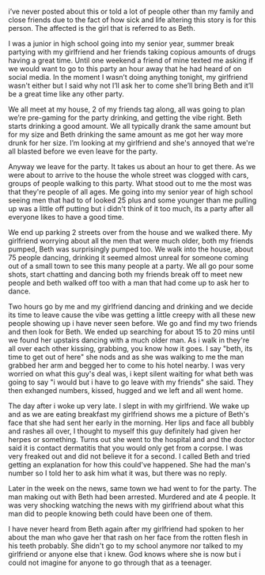 i’ve never posted about this or told a lot of people other than my family and close friends due to the fact of how sick and life altering this story is for this person. The affected is the girl that is referred to as Beth.

I was a junior in high school going into my senior year, summer break partying with my girlfriend and her friends taking copious amounts of drugs having a great time. Until one weekend a friend of mine texted me asking if we would want to go to this party an hour away that he had heard of on social media. In the moment I wasn’t doing anything tonight, my girlfriend wasn't either but I said why not I’ll ask her to come she’ll bring Beth and it’ll be a great time like any other party.

We all meet at my house, 2 of my friends tag along, all was going to plan we’re pre-gaming for the party drinking, and getting the vibe right. Beth starts drinking a good amount. We all typically drank the same amount but for my size and Beth drinking the same amount as me got her way more drunk for her size. I’m looking at my girlfriend and she's annoyed that we're all blasted before we even leave for the party.

Anyway we leave for the party. It takes us about an hour to get there. As we were about to arrive to the house the whole street was clogged with cars, groups of people walking to this party. What stood out to me the most was that they're people of all ages. Me going into my senior year of high school seeing men that had to of looked 25 plus and some younger than me pulling up was a little off putting but i didn't think of it too much, its a party after all everyone likes to have a good time.

We end up parking 2 streets over from the house and we walked there. My girlfriend worrying about all the men that were much older, both my friends pumped, Beth was surprisingly pumped too. We walk into the house, about 75 people dancing, drinking it seemed almost unreal for someone coming out of a small town to see this many people at a party. We all go pour some shots, start chatting and dancing both my friends break off to meet new people and beth walked off too with a man that had come up to ask her to dance.

Two hours go by me and my girlfriend dancing and drinking and we decide its time to leave cause the vibe was getting a little creepy with all these new people showing up i have never seen before. We go and find my two friends and then look for Beth. We ended up searching for about 15 to 20 mins until we found her upstairs dancing with a much older man. As i walk in they're all over each other kissing, grabbing, you know how it goes. I say "beth, its time to get out of here" she nods and as she was walking to me the man grabbed her arm and begged her to come to his hotel nearby. I was very worried on what this guy's deal was, i kept silent waiting for what beth was going to say "i would but i have to go leave with my friends" she said. They then exhanged numbers, kissed, hugged and we left and all went home.

The day after i woke up very late. I slept in with my girlfriend. We wake up and as we are eating breakfast my girlfriend shows me a picture of Beth's face that she had sent her early in the morning. Her lips and face all bubbly and rashes all over, I thought to myself this guy definitely had given her herpes or something. Turns out she went to the hospital and and the doctor said it is contact dermatitis that you would only get from a corpse. I was very freaked out and did not believe it for a second. I called Beth and tried getting an explanation for how this could've happened. She had the man's number so I told her to ask him what it was, but there was no reply.

Later in the week on the news, same town we had went to for the party. The man making out with Beth had been arrested. Murdered and ate 4 people. It was very shocking watching the news with my girlfriend about what this man did to people knowing beth could have been one of them.

I have never heard from Beth again after my girlfriend had spoken to her about the man who gave her that rash on her face from the rotten flesh in his teeth probably. She didn't go to my school anymore nor talked to my girlfriend or anyone else that i knew. God knows where she is now but i could not imagine for anyone to go through that as a teenager.